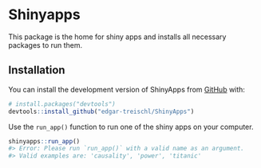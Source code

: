 
<!-- README.md is generated from README.Rmd. Please edit that file -->

# Shinyapps

<!-- badges: start -->
<!-- badges: end -->

This package is the home for shiny apps and installs all necessary
packages to run them.

## Installation

You can install the development version of ShinyApps from
[GitHub](https://github.com/) with:

``` r
# install.packages("devtools")
devtools::install_github("edgar-treischl/ShinyApps")
```

Use the `run_app()` function to run one of the shiny apps on your
computer.

``` r
shinyapps::run_app()
#> Error: Please run `run_app()` with a valid name as an argument.
#> Valid examples are: 'causality', 'power', 'titanic'
```
